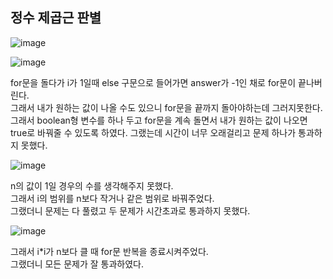 ## 정수 제곱근 판별
![image](https://user-images.githubusercontent.com/122864238/221846109-31dbc2b8-6987-44d2-84ce-96e064dba09d.png)

![image](https://user-images.githubusercontent.com/122864238/221846596-7b6601db-8305-4371-b2a4-30bb47f6789a.png)

for문을 돌다가 i가 1일때 else 구문으로 들어가면 answer가 -1인 채로 for문이 끝나버린다.       
그래서 내가 원하는 값이 나올 수도 있으니 for문을 끝까지 돌아야하는데 그러지못한다.        
그래서 boolean형 변수를 하나 두고 for문을 계속 돌면서 내가 원하는 값이 나오면 true로 바꿔줄 수 있도록 하였다.
그랬는데 시간이 너무 오래걸리고 문제 하나가 통과하지 못했다.

![image](https://user-images.githubusercontent.com/122864238/221847492-30478162-67e3-4a59-8445-290778288f42.png)

n의 값이 1일 경우의 수를 생각해주지 못했다.          
그래서 i의 범위를 n보다 작거나 같은 범위로 바꿔주었다.      
그랬더니 문제는 다 풀렸고 두 문제가 시간초과로 통과하지 못했다.      

![image](https://user-images.githubusercontent.com/122864238/221847856-be1c72d0-a0e2-467d-bd16-debc2fee45e0.png)

그래서 i*i가 n보다 클 때 for문 반복을 종료시켜주었다.        
그랬더니 모든 문제가 잘 통과하였다.
